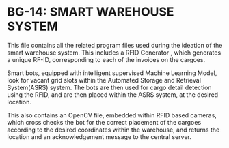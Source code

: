 
# BG-14: SMART WAREHOUSE SYSTEM

This file contains all the related program files used during the ideation of the smart warehouse system.
This includes a RFID Generator , which generates a unique RF-ID, corresponding to each of the invoices on the cargoes.

Smart bots, equipped with intelligent supervised Machine Learning Model, look for vacant grid slots within the Automated Storage and Retrieval System(ASRS) system. The bots are then used for cargo detail detection using the RFID, and are then placed within the ASRS system, at the desired location.

This also contains an OpenCV file, embedded within  RFID based cameras, which cross checks the bot for the correct placement of the cargoes according to the desired coordinates within the warehouse, and returns the location and an acknowledgement message to the central server. 
